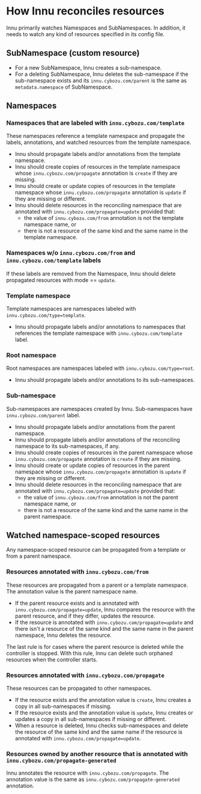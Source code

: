 # How Innu reconciles resources

Innu primarily watches Namespaces and SubNamespaces.
In addition, it needs to watch any kind of resources specified in its config file.

## SubNamespace (custom resource)

- For a new SubNamespace, Innu creates a sub-namespace.
- For a deleting SubNamespace, Innu deletes the sub-namespace if the sub-namespace exists and its `innu.cybozu.com/parent` is the same as `metadata.namespace` of SubNamespace.

## Namespaces

### Namespaces that are labeled with `innu.cybozu.com/template`

These namespaces reference a template namespace and propagate the labels, annotations, and watched resources from the template namespace.

- Innu should propagate labels and/or annotations from the template namespace.
- Innu should create copies of resources in the template namespace whose `innu.cybozu.com/propagate` annotation is `create` if they are missing.
- Innu should create or update copies of resources in the template namespace whose `innu.cybozu.com/propagate` annotation is `update` if they are missing or different.
- Innu should delete resources in the reconciling namespace that are annotated with `innu.cybozu.com/propagate=update` provided that:
    - the value of `innu.cybozu.com/from` annotation is not the template namespace name, or
    - there is not a resource of the same kind and the same name in the template namespace.

### Namespaces w/o `innu.cybozu.com/from` and `innu.cybozu.com/template` labels

If these labels are removed from the Namespace, Innu should delete propagated resources with mode == `update`.

### Template namespace

Template namespaces are namespaces labeled with `innu.cybozu.com/type=template`.

- Innu should propagate labels and/or annotations to namespaces that references the template namespace with `innu.cybozu.com/template` label.

### Root namespace

Root namespaces are namespaces labeled with `innu.cybozu.com/type=root`.

- Innu should propagate labels and/or annotations to its sub-namespaces.

### Sub-namespace

Sub-namespaces are namespaces created by Innu.
Sub-namespaces have `innu.cybozu.com/parent` label.

- Innu should propagate labels and/or annotations from the parent namespace.
- Innu should propagate labels and/or annotations of the reconciling namespace to its sub-namespaces, if any.
- Innu should create copies of resources in the parent namespace whose `innu.cybozu.com/propagate` annotation is `create` if they are missing.
- Innu should create or update copies of resources in the parent namespace whose `innu.cybozu.com/propagate` annotation is `update` if they are missing or different.
- Innu should delete resources in the reconciling namespace that are annotated with `innu.cybozu.com/propagate=update` provided that:
    - the value of `innu.cybozu.com/from` annotation is not the parent namespace name, or
    - there is not a resource of the same kind and the same name in the parent namespace.

## Watched namespace-scoped resources

Any namespace-scoped resource can be propagated from a template or from a parent namespace.

### Resources annotated with `innu.cybozu.com/from`

These resources are propagated from a parent or a template namespace.
The annotation value is the parent namespace name.

- If the parent resource exists and is annotated with `innu.cybozu.com/propagate=update`, Innu compares the resource with the parent resource, and if they differ, updates the resource.
- If the resource is annotated with `innu.cybozu.com/propagate=update` and there isn't a resource of the same kind and the same name in the parent namespace, Innu deletes the resource.

The last rule is for cases where the parent resource is deleted while the controller is stopped.
With this rule, Innu can delete such orphaned resources when the controller starts.

### Resources annotated with `innu.cybozu.com/propagate`

These resources can be propagated to other namespaces.

- If the resource exists and the annotation value is `create`, Innu creates a copy in all sub-namespaces if missing.
- If the resource exists and the annotation value is `update`, Innu creates or updates a copy in all sub-namespaces if missing or different.
- When a resource is deleted, Innu checks sub-namespaces and delete the resource of the same kind and the same name if the resource is annotated with `innu.cybozu.com/propagate=update`.

### Resources owned by another resource that is annotated with `innu.cybozu.com/propagate-generated`

Innu annotates the resource with `innu.cybozu.com/propagate`.
The annotation value is the same as `innu.cybozu.com/propagate-generated` annotation.
